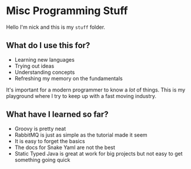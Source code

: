 # Misc Programming Stuff

Hello I'm nick and this is my `stuff` folder.

## What do I use this for?

* Learning new languages
* Trying out ideas
* Understanding concepts
* Refreshing my memory on the fundamentals

It's important for a modern programmer to know a _lot_ of things. This is my playground where I try to keep up with
a fast moving industry.

## What have I learned so far?

* Groovy is pretty neat
* RabbitMQ is just as simple as the tutorial made it seem
* It is easy to forget the basics
* The docs for Snake Yaml are not the best
* Static Typed Java is great at work for big projects but not easy to get something going quick

